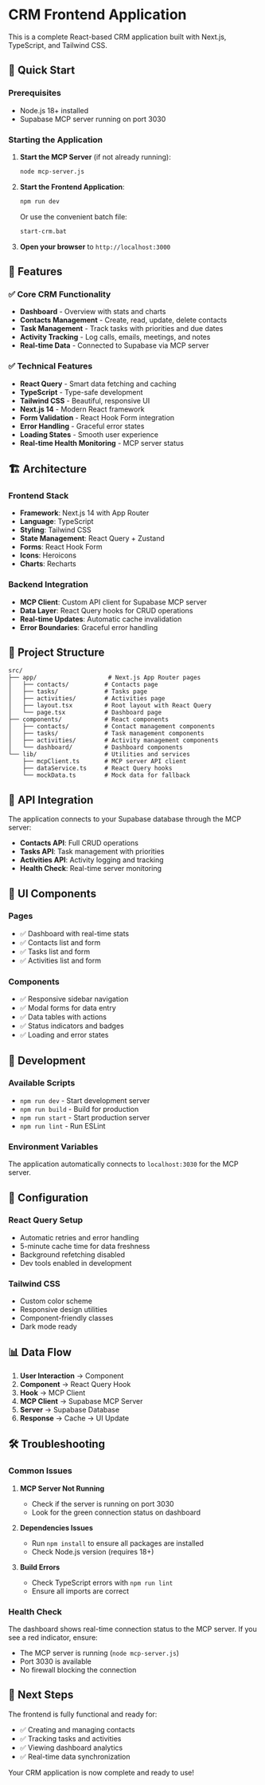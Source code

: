 # CRM Frontend Application

This is a complete React-based CRM application built with Next.js, TypeScript, and Tailwind CSS.

## 🚀 Quick Start

### Prerequisites
- Node.js 18+ installed
- Supabase MCP server running on port 3030

### Starting the Application

1. **Start the MCP Server** (if not already running):
   ```bash
   node mcp-server.js
   ```

2. **Start the Frontend Application**:
   ```bash
   npm run dev
   ```
   
   Or use the convenient batch file:
   ```bash
   start-crm.bat
   ```

3. **Open your browser** to `http://localhost:3000`

## 📱 Features

### ✅ Core CRM Functionality
- **Dashboard** - Overview with stats and charts
- **Contacts Management** - Create, read, update, delete contacts
- **Task Management** - Track tasks with priorities and due dates
- **Activity Tracking** - Log calls, emails, meetings, and notes
- **Real-time Data** - Connected to Supabase via MCP server

### ✅ Technical Features
- **React Query** - Smart data fetching and caching
- **TypeScript** - Type-safe development
- **Tailwind CSS** - Beautiful, responsive UI
- **Next.js 14** - Modern React framework
- **Form Validation** - React Hook Form integration
- **Error Handling** - Graceful error states
- **Loading States** - Smooth user experience
- **Real-time Health Monitoring** - MCP server status

## 🏗️ Architecture

### Frontend Stack
- **Framework**: Next.js 14 with App Router
- **Language**: TypeScript
- **Styling**: Tailwind CSS
- **State Management**: React Query + Zustand
- **Forms**: React Hook Form
- **Icons**: Heroicons
- **Charts**: Recharts

### Backend Integration
- **MCP Client**: Custom API client for Supabase MCP server
- **Data Layer**: React Query hooks for CRUD operations
- **Real-time Updates**: Automatic cache invalidation
- **Error Boundaries**: Graceful error handling

## 📁 Project Structure

```
src/
├── app/                    # Next.js App Router pages
│   ├── contacts/          # Contacts page
│   ├── tasks/             # Tasks page
│   ├── activities/        # Activities page
│   ├── layout.tsx         # Root layout with React Query
│   └── page.tsx           # Dashboard page
├── components/            # React components
│   ├── contacts/          # Contact management components
│   ├── tasks/             # Task management components
│   ├── activities/        # Activity management components
│   └── dashboard/         # Dashboard components
└── lib/                   # Utilities and services
    ├── mcpClient.ts       # MCP server API client
    ├── dataService.ts     # React Query hooks
    └── mockData.ts        # Mock data for fallback
```

## 🔌 API Integration

The application connects to your Supabase database through the MCP server:

- **Contacts API**: Full CRUD operations
- **Tasks API**: Task management with priorities
- **Activities API**: Activity logging and tracking
- **Health Check**: Real-time server monitoring

## 🎨 UI Components

### Pages
- ✅ Dashboard with real-time stats
- ✅ Contacts list and form
- ✅ Tasks list and form  
- ✅ Activities list and form

### Components
- ✅ Responsive sidebar navigation
- ✅ Modal forms for data entry
- ✅ Data tables with actions
- ✅ Status indicators and badges
- ✅ Loading and error states

## 🚀 Development

### Available Scripts
- `npm run dev` - Start development server
- `npm run build` - Build for production
- `npm run start` - Start production server
- `npm run lint` - Run ESLint

### Environment Variables
The application automatically connects to `localhost:3030` for the MCP server.

## 🔧 Configuration

### React Query Setup
- Automatic retries and error handling
- 5-minute cache time for data freshness
- Background refetching disabled
- Dev tools enabled in development

### Tailwind CSS
- Custom color scheme
- Responsive design utilities
- Component-friendly classes
- Dark mode ready

## 📊 Data Flow

1. **User Interaction** → Component
2. **Component** → React Query Hook  
3. **Hook** → MCP Client
4. **MCP Client** → Supabase MCP Server
5. **Server** → Supabase Database
6. **Response** → Cache → UI Update

## 🛠️ Troubleshooting

### Common Issues

1. **MCP Server Not Running**
   - Check if the server is running on port 3030
   - Look for the green connection status on dashboard

2. **Dependencies Issues**
   - Run `npm install` to ensure all packages are installed
   - Check Node.js version (requires 18+)

3. **Build Errors**
   - Check TypeScript errors with `npm run lint`
   - Ensure all imports are correct

### Health Check
The dashboard shows real-time connection status to the MCP server. If you see a red indicator, ensure:
- The MCP server is running (`node mcp-server.js`)
- Port 3030 is available
- No firewall blocking the connection

## 🎯 Next Steps

The frontend is fully functional and ready for:
- ✅ Creating and managing contacts
- ✅ Tracking tasks and activities
- ✅ Viewing dashboard analytics
- ✅ Real-time data synchronization

Your CRM application is now complete and ready to use!